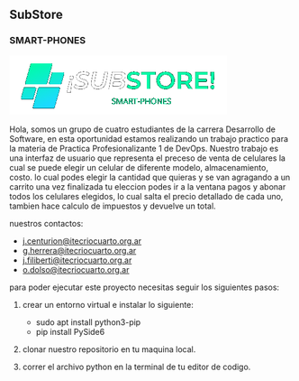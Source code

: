 ## SubStore
### SMART-PHONES

![logo de la interfaz](/Resources/logo.png)

Hola, somos un grupo de cuatro estudiantes de la carrera Desarrollo de Software, en esta oportunidad estamos realizando un trabajo practico para la materia de Practica Profesionalizante 1 de DevOps.
Nuestro trabajo es una interfaz de usuario que representa el preceso de venta de celulares la cual se puede elegir un celular de diferente modelo, almacenamiento, costo. lo cual podes elegir la cantidad que quieras y se van agragando a un carrito una vez finalizada tu eleccion podes ir a la ventana pagos y abonar todos los celulares elegidos, lo cual salta el precio detallado de cada uno, tambien hace calculo de impuestos y devuelve un total.

nuestros contactos:
- j.centurion@itecriocuarto.org.ar
- g.herrera@itecriocuarto.org.ar
- j.filiberti@itecriocuarto.org.ar
- o.dolso@itecriocuarto.org.ar

para poder ejecutar este proyecto necesitas seguir los siguientes pasos:

1. crear un entorno virtual e instalar lo siguiente:
    - sudo apt install python3-pip
    - pip install PySide6
    
2. clonar nuestro repositorio en tu maquina local.

3. correr el archivo python en la terminal de tu editor de codigo.

